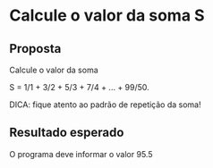 # Calcule o valor da soma S

## Proposta 

Calcule o valor da soma

S = 1/1 + 3/2 + 5/3 + 7/4 + ... + 99/50.

DICA: fique atento ao padrão de repetição da soma!

## Resultado esperado

O programa deve informar o valor 95.5